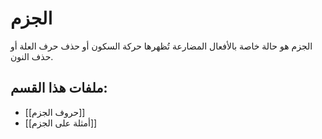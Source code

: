 # الجزم

الجزم هو حالة خاصة بالأفعال المضارعة تُظهرها حركة السكون أو حذف حرف العلة أو حذف النون.

## ملفات هذا القسم:

- [[حروف الجزم]]
- [[أمثلة على الجزم]]
